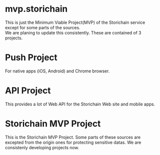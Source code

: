 # mvp.storichain
This is just the Minimum Viable Project(MVP) of the Storichain service except for some parts of the sources.  
We are planing to update this consistently.
These are contained of 3 projects.

# Push Project 
  For native apps (iOS, Android) and Chrome browser.
 
# API Project
 This provides a lot of Web API for the Storichain Web site and mobile apps.
 
# Storichain MVP Project
 This is the Storichain MVP Project.
 Some parts of these sources are excepted from the origin ones for protecting sensitive datas.
 We are consistenly developing projects now.
